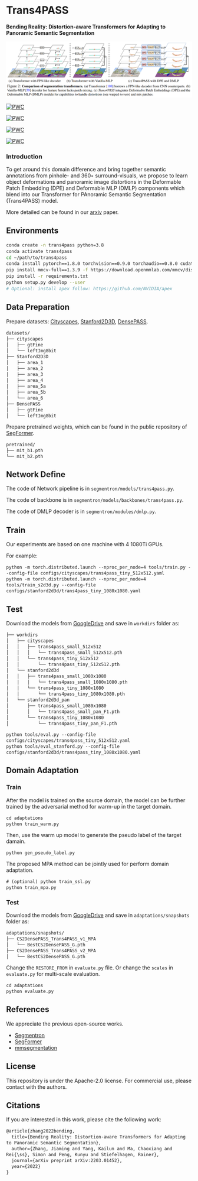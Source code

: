 # Trans4PASS
**Bending Reality: Distortion-aware Transformers for Adapting to Panoramic Semantic Segmentation**

![trans4pass](fig_trans4pass.png)

[![PWC](https://img.shields.io/endpoint.svg?url=https://paperswithcode.com/badge/behind-every-domain-there-is-a-shift-adapting/semantic-segmentation-on-densepass)](https://paperswithcode.com/sota/semantic-segmentation-on-densepass?p=behind-every-domain-there-is-a-shift-adapting)

[![PWC](https://img.shields.io/endpoint.svg?url=https://paperswithcode.com/badge/behind-every-domain-there-is-a-shift-adapting/semantic-segmentation-on-synpass)](https://paperswithcode.com/sota/semantic-segmentation-on-synpass?p=behind-every-domain-there-is-a-shift-adapting)

[![PWC](https://img.shields.io/endpoint.svg?url=https://paperswithcode.com/badge/behind-every-domain-there-is-a-shift-adapting/semantic-segmentation-on-stanford2d3d-1)](https://paperswithcode.com/sota/semantic-segmentation-on-stanford2d3d-1?p=behind-every-domain-there-is-a-shift-adapting)

[![PWC](https://img.shields.io/endpoint.svg?url=https://paperswithcode.com/badge/bending-reality-distortion-aware-transformers/semantic-segmentation-on-cityscapes-val)](https://paperswithcode.com/sota/semantic-segmentation-on-cityscapes-val?p=bending-reality-distortion-aware-transformers)

### Introduction

To get around this domain difference and bring together semantic annotations from pinhole- and 360◦ surround-visuals, we propose to learn object deformations and panoramic image distortions in the Deformable Patch Embedding (DPE) and Deformable MLP (DMLP) components which blend into our Transformer for PAnoramic Semantic Segmentation (Trans4PASS) model.

More detailed can be found in our [arxiv](https://arxiv.org/pdf/2203.01452.pdf) paper.

## Environments

```bash
conda create -n trans4pass python=3.8
conda activate trans4pass
cd ~/path/to/trans4pass 
conda install pytorch==1.8.0 torchvision==0.9.0 torchaudio==0.8.0 cudatoolkit=11.1 -c pytorch -c conda-forge
pip install mmcv-full==1.3.9 -f https://download.openmmlab.com/mmcv/dist/cu111/torch1.8.0/index.html
pip install -r requirements.txt
python setup.py develop --user
# Optional: install apex follow: https://github.com/NVIDIA/apex
```

## Data Preparation

Prepare datasets: [Cityscapes](https://www.cityscapes-dataset.com/), [Stanford2D3D](https://arxiv.org/abs/1702.01105), [DensePASS](https://github.com/chma1024/DensePASS).
```
datasets/
├── cityscapes
│   ├── gtFine
│   └── leftImg8bit
├── Stanford2D3D
│   ├── area_1
│   ├── area_2
│   ├── area_3
│   ├── area_4
│   ├── area_5a
│   ├── area_5b
│   └── area_6
├── DensePASS
│   ├── gtFine
│   └── leftImg8bit
```
Prepare pretrained weights, which can be found in the public repository of [SegFormer](https://github.com/NVlabs/SegFormer).
```
pretrained/
├── mit_b1.pth
└── mit_b2.pth
```

## Network Define
The code of Network pipeline is in `segmentron/models/trans4pass.py`.

The code of backbone is in `segmentron/models/backbones/trans4pass.py`.

The code of DMLP decoder is in `segmentron/modules/dmlp.py`.

## Train
Our experiments are based on one machine with 4 1080Ti GPUs.

For example:
```
python -m torch.distributed.launch --nproc_per_node=4 tools/train.py --config-file configs/cityscapes/trans4pass_tiny_512x512.yaml
python -m torch.distributed.launch --nproc_per_node=4 tools/train_s2d3d.py --config-file configs/stanford2d3d/trans4pass_tiny_1080x1080.yaml
```

## Test
Download the models from [GoogleDrive](https://drive.google.com/drive/folders/1snUdrg_Y9whnCQi9QNFLI6hRoYhGm3Qv?usp=sharing) and save in `workdirs` folder as:

```
├── workdirs
│   ├── cityscapes
│   │   ├── trans4pass_small_512x512
│   │   │   └── trans4pass_small_512x512.pth
│   │   └── trans4pass_tiny_512x512
│   │       └── trans4pass_tiny_512x512.pth
│   └── stanford2d3d
│   │   ├── trans4pass_small_1080x1080
│   │   │   └── trans4pass_small_1080x1080.pth
│   │   └── trans4pass_tiny_1080x1080
│   │       └── trans4pass_tiny_1080x1080.pth
│   └── stanford2d3d_pan
│       ├── trans4pass_small_1080x1080
│       │   └── trans4pass_small_pan_F1.pth
│       └── trans4pass_tiny_1080x1080
│           └── trans4pass_tiny_pan_F1.pth
```

```
python tools/eval.py --config-file configs/cityscapes/trans4pass_tiny_512x512.yaml
python tools/eval_stanford.py --config-file configs/stanford2d3d/trans4pass_tiny_1080x1080.yaml
```

## Domain Adaptation

### Train
After the model is trained on the source domain, the model can be further trained by the adversarial method for warm-up in the target domain. 

```
cd adaptations
python train_warm.py
```

Then, use the warm up model to generate the pseudo label of the target damain.
```
python gen_pseudo_label.py
```

The proposed MPA method can be jointly used for perform domain adaptation.
```
# (optional) python train_ssl.py
python train_mpa.py
```

### Test
Download the models from [GoogleDrive](https://drive.google.com/drive/folders/1snUdrg_Y9whnCQi9QNFLI6hRoYhGm3Qv?usp=sharing) and save in `adaptations/snapshots` folder as:

```
adaptations/snapshots/
├── CS2DensePASS_Trans4PASS_v1_MPA
│   └── BestCS2DensePASS_G.pth
├── CS2DensePASS_Trans4PASS_v2_MPA
│   └── BestCS2DensePASS_G.pth
```

Change the `RESTORE_FROM` in `evaluate.py` file.
Or change the `scales` in `evaluate.py` for multi-scale evaluation.

```
cd adaptations
python evaluate.py
```


## References
We appreciate the previous open-source works.
* [Segmentron](https://github.com/LikeLy-Journey/SegmenTron)
* [SegFormer](https://github.com/NVlabs/SegFormer)
* [mmsegmentation](https://github.com/open-mmlab/mmsegmentation)

## License

This repository is under the Apache-2.0 license. For commercial use, please contact with the authors.


## Citations

If you are interested in this work, please cite the following work:

```text
@article{zhang2022bending,
  title={Bending Reality: Distortion-aware Transformers for Adapting to Panoramic Semantic Segmentation},
  author={Zhang, Jiaming and Yang, Kailun and Ma, Chaoxiang and Rei{\ss}, Simon and Peng, Kunyu and Stiefelhagen, Rainer},
  journal={arXiv preprint arXiv:2203.01452},
  year={2022}
}
```
